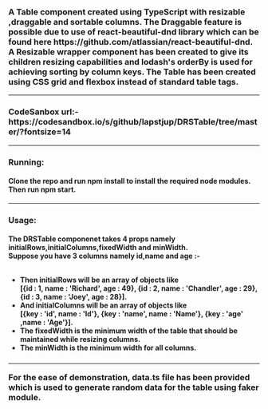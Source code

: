 <h3>A Table component created using TypeScript with resizable ,draggable and sortable columns. The Draggable feature is possible due to use of react-beautiful-dnd library which can be found here https://github.com/atlassian/react-beautiful-dnd. A Resizable wrapper component has been created to give its children resizing capabilities and lodash's orderBy is used for achieving sorting by column keys. The Table has been created using CSS grid and flexbox instead of standard table tags.</h3>
<hr/>
<h3>CodeSanbox url:-
https://codesandbox.io/s/github/lapstjup/DRSTable/tree/master/?fontsize=14
 </h3>
<hr/>
<h3>Running:</h3>
<h4>Clone the repo and run npm install to install the required node modules. Then run npm start.</h4>
<hr/>
<h3>Usage:</h3>
<h4>The DRSTable componenet takes 4 props namely initialRows,initialColumns,fixedWidth and minWidth.<br/>
Suppose you have 3 columns namely id,name and age :-<br/><br/>
  <ul>
<li>Then initialRows will be an array of objects like <br/>
  [{id : 1, name : 'Richard', age : 49}, {id : 2, name : 'Chandler', age : 29}, {id : 3, name : 'Joey', age : 28}].</li>
    <li>And initialColumns will be an array of objects like <br/>
      [{key : 'id', name : 'Id'}, {key : 'name', name : 'Name'}, {key : 'age' ,name : 'Age'}].</li>
<li>The fixedWidth is the minimum width of the table that should be maintained while resizing columns.</li>
    <li>The minWidth is the minimum width for all columns.</li>
  </ul>
</h4>
<h3>
  <hr/>
For the ease of demonstration, data.ts file has been provided which is used to generate random data for the table using faker module.
</h3>
